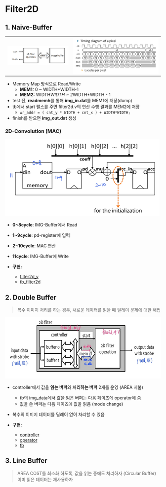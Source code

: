 # Filter2D

## 1. Naive-Buffer


<table>
<tr>
 <td><img src="IMG/naive.png"></td>
 <td><img src="IMG/timing.jpg"></td>
</tr>
</table>

- Memory Map 방식으로 Read/Write
  - **MEM1:** 0 ~ WIDTH*WIDTH-1
  - **MEM2:** WIDTH*WIDTH ~ 2*WIDTH*WIDTH - 1
- test 전, **readmemh**를 통해 **img_in.dat**를 MEM1에 저장(dump)
- tb에서 start 펄스를 주면 filter2d.v의 연산 수행 결과를 MEM2에 저장
    - `wr_addr = ( cnt_y * WIDTH + cnt_x ) + WIDTH*WIDTH;`
- finish를 받으면 **img_out.dat** 생성 

### 2D-Convolution (MAC)

<img src="IMG/convolution.jpg" width=500 height=250>

- **0~8cycle**: IMG-Buffer에서 Read
- **1~9cycle**: pd-register에 입력
- **2~10cycle**: MAC 연산 
- **11cycle**: IMG-Buffer에 Write

- **구현:**
  - [filter2d_v](filter2d_v/filter2d.v)
  - [tb_filter2d](filter2d_v/tb_filter2d.sv)

## 2. Double Buffer
> 복수 이미지 처리를 하는 경우, 새로운 데이터를 읽을 때 딜레이 문제에 대한 해법

<img src="IMG/double.jpg" width=600 height=200>

- controller에서 값을 **읽는 버퍼**와 **처리하는 버퍼** 2개를 운영 (AREA 지불)
  - tb의 img_data에서 값을 읽은 버퍼는 다음 페이즈에 operator에 씀
  - 값을 쓴 버퍼는 다음 페이즈에 값을 읽음 (mode change) 
- 복수의 이미지 데이터를 딜레이 없이 처리할 수 있음

- **구현:**
  - [controller](filter2d_double_buf/buf_ctrl.v)
  - [operator](filter2d_double_buf/filter2d_op.v)
  - [tb](filter2d_double_buf/tb.v)

## 3. Line Buffer
> AREA COST를 최소화 하도록, 값을 읽는 중에도 처리하자 (Circular Buffer)
> 이미 읽은 데이터는 재사용하자 



